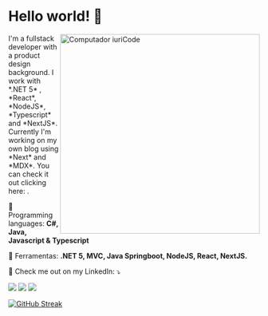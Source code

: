# Hello world! 👋
<img src="https://raw.githubusercontent.com/MicaelliMedeiros/micaellimedeiros/master/image/computer-illustration.png" min-width="400px" max-width="400px" width="400px" align="right" alt="Computador iuriCode">

<p align="left"> 
  I'm a fullstack developer with a product design background. I work with *.NET 5* , *React*, *NodeJS*, *Typescript* and *NextJS*.
  Currently I'm working on my own blog using *Next* and *MDX*. You can check it out clicking here: .<br>
  
</p>

<p align="left">
  🦄 Programming languages: <strong>C#, Java, Javascript & Typescript</strong>
</p>

<p align="left">
  💼 Ferramentas: <strong>.NET 5, MVC, Java Springboot, NodeJS, React, NextJS.</strong>
</p>

<p align="left">
  💌 Check me out on my LinkedIn: ⤵️
</p>

<p align="left">

  <a href="https://www.linkedin.com/in/alanpsiqueira/" alt="Linkedin">
  <img src="https://img.shields.io/badge/-Linkedin-0e76a8?style=flat-square&logo=Linkedin&logoColor=white&link=https://www.linkedin.com/in/alanpsiqueira/" /></a>

  <a href="#" alt="Github">
  <img src="https://img.shields.io/github/followers/alansiq?style=social"/></a>
  
  <a href="https://www.codewars.com/users/alansiqueira" alt="Codewars">
  <img src="https://www.codewars.com/users/alansiqueira/badges/small" /></a>
</p>  


[![GitHub Streak](https://streak-stats.demolab.com/?user=alansiq)](https://git.io/streak-stats)


